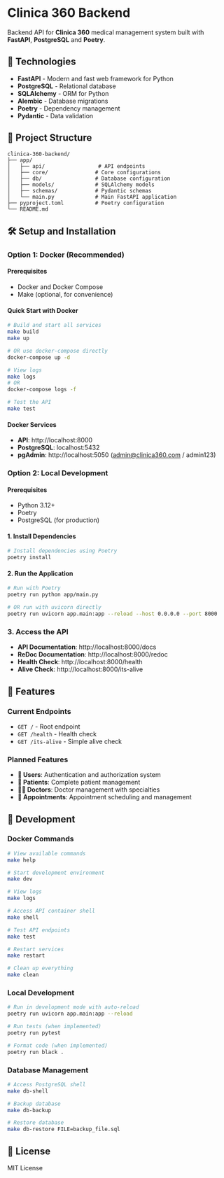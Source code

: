 # Clinica 360 Backend

Backend API for **Clinica 360** medical management system built with **FastAPI**, **PostgreSQL** and **Poetry**.

## 🚀 Technologies

- **FastAPI** - Modern and fast web framework for Python
- **PostgreSQL** - Relational database
- **SQLAlchemy** - ORM for Python
- **Alembic** - Database migrations
- **Poetry** - Dependency management
- **Pydantic** - Data validation

## 📁 Project Structure

```
clinica-360-backend/
├── app/
│   ├── api/                 # API endpoints
│   ├── core/               # Core configurations
│   ├── db/                 # Database configuration
│   ├── models/             # SQLAlchemy models
│   ├── schemas/            # Pydantic schemas
│   └── main.py             # Main FastAPI application
├── pyproject.toml          # Poetry configuration
└── README.md
```

## 🛠️ Setup and Installation

### Option 1: Docker (Recommended)

#### Prerequisites
- Docker and Docker Compose
- Make (optional, for convenience)

#### Quick Start with Docker

```bash
# Build and start all services
make build
make up

# OR use docker-compose directly
docker-compose up -d

# View logs
make logs
# OR
docker-compose logs -f

# Test the API
make test
```

#### Docker Services
- **API**: http://localhost:8000
- **PostgreSQL**: localhost:5432
- **pgAdmin**: http://localhost:5050 (admin@clinica360.com / admin123)

### Option 2: Local Development

#### Prerequisites
- Python 3.12+
- Poetry
- PostgreSQL (for production)

#### 1. Install Dependencies

```bash
# Install dependencies using Poetry
poetry install
```

#### 2. Run the Application

```bash
# Run with Poetry
poetry run python app/main.py

# OR run with uvicorn directly
poetry run uvicorn app.main:app --reload --host 0.0.0.0 --port 8000
```

### 3. Access the API

- **API Documentation**: http://localhost:8000/docs
- **ReDoc Documentation**: http://localhost:8000/redoc
- **Health Check**: http://localhost:8000/health
- **Alive Check**: http://localhost:8000/its-alive

## 🏥 Features

### Current Endpoints

- `GET /` - Root endpoint
- `GET /health` - Health check
- `GET /its-alive` - Simple alive check

### Planned Features

- **👤 Users**: Authentication and authorization system
- **🏥 Patients**: Complete patient management
- **👨‍⚕️ Doctors**: Doctor management with specialties
- **📅 Appointments**: Appointment scheduling and management

## 🧪 Development

### Docker Commands

```bash
# View available commands
make help

# Start development environment
make dev

# View logs
make logs

# Access API container shell
make shell

# Test API endpoints
make test

# Restart services
make restart

# Clean up everything
make clean
```

### Local Development

```bash
# Run in development mode with auto-reload
poetry run uvicorn app.main:app --reload

# Run tests (when implemented)
poetry run pytest

# Format code (when implemented)
poetry run black .
```

### Database Management

```bash
# Access PostgreSQL shell
make db-shell

# Backup database
make db-backup

# Restore database
make db-restore FILE=backup_file.sql
```

## 📝 License

MIT License
